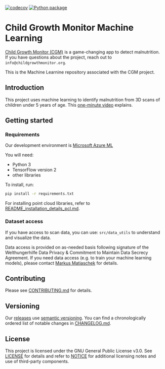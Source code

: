 [![codecov](https://codecov.io/gh/Welthungerhilfe/cgm-ml/branch/main/graph/badge.svg?token=LG8Q3NTVE1)](https://codecov.io/gh/Welthungerhilfe/cgm-ml)
[![Python package](https://github.com/Welthungerhilfe/cgm-ml/actions/workflows/continous-integration.yml/badge.svg?branch=main)](https://github.com/Welthungerhilfe/cgm-ml/actions/workflows/continous-integration.yml)

# Child Growth Monitor Machine Learning

[Child Growth Monitor (CGM)](https://childgrowthmonitor.org) is a
game-changing app to detect malnutrition. If you have questions about the project, reach out to `info@childgrowthmonitor.org`.

This is the Machine Learnine repository associated with the CGM project.

## Introduction

This project uses machine learning to identify malnutrition from 3D scans of children under 5 years of age. This [one-minute video](https://www.youtube.com/watch?v=f2doV43jdwg) explains.

## Getting started

### Requirements

Our development environment is [Microsoft Azure ML](https://azure.microsoft.com/en-us/services/machine-learning/#security)

You will need:
* Python 3
* TensorFlow version 2
* other libraries

To install, run:

```bash
pip install -r requirements.txt
```

For installing point cloud libraries, refer to
[README_installation_details_pcl.md](README_installation_details_pcl.md).

### Dataset access

If you have access to scan data, you can use: `src/data_utils` to understand and visualize the data.

Data access is provided on as-needed basis following signature of the Welthungerhilfe Data Privacy & Commitment to
Maintain Data Secrecy Agreement. If you need data access (e.g. to train your machine learning models),
please contact [Markus Matiaschek](mailto:info@childgrowthmonitor.org) for details.

## Contributing

Please see [CONTRIBUTING.md](CONTRIBUTING.md) for details.

## Versioning

Our [releases](https://github.com/Welthungerhilfe/cgm-ml/releases) use [semantic versioning](http://semver.org). You can find a chronologically ordered list of notable changes in [CHANGELOG.md](CHANGELOG.md).

## License

This project is licensed under the GNU General Public License v3.0. See [LICENSE](LICENSE) for details and refer to [NOTICE](NOTICE) for additional licensing notes and use of third-party components.
